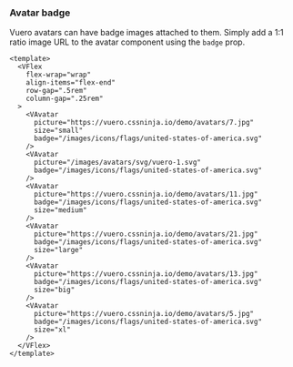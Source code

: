 ### Avatar badge

Vuero avatars can have badge images attached to them.
Simply add a 1:1 ratio image URL to the avatar component using the `badge` prop.

<!--code-->

```vue
<template>
  <VFlex
    flex-wrap="wrap"
    align-items="flex-end"
    row-gap=".5rem"
    column-gap=".25rem"
  >
    <VAvatar
      picture="https://vuero.cssninja.io/demo/avatars/7.jpg"
      size="small"
      badge="/images/icons/flags/united-states-of-america.svg"
    />
    <VAvatar
      picture="/images/avatars/svg/vuero-1.svg"
      badge="/images/icons/flags/united-states-of-america.svg"
    />
    <VAvatar
      picture="https://vuero.cssninja.io/demo/avatars/11.jpg"
      badge="/images/icons/flags/united-states-of-america.svg"
      size="medium"
    />
    <VAvatar
      picture="https://vuero.cssninja.io/demo/avatars/21.jpg"
      badge="/images/icons/flags/united-states-of-america.svg"
      size="large"
    />
    <VAvatar
      picture="https://vuero.cssninja.io/demo/avatars/13.jpg"
      badge="/images/icons/flags/united-states-of-america.svg"
      size="big"
    />
    <VAvatar
      picture="https://vuero.cssninja.io/demo/avatars/5.jpg"
      badge="/images/icons/flags/united-states-of-america.svg"
      size="xl"
    />
  </VFlex>
</template>
```

<!--/code-->

<!--example-->
<VFlex flex-wrap="wrap" align-items="flex-end" row-gap=".5rem" column-gap=".25rem">
  <VAvatar picture="https://vuero.cssninja.io/demo/avatars/7.jpg" size="small" badge="/images/icons/flags/united-states-of-america.svg" />
  <VAvatar picture="/images/avatars/svg/vuero-1.svg" badge="/images/icons/flags/united-states-of-america.svg" />
  <VAvatar picture="https://vuero.cssninja.io/demo/avatars/11.jpg" badge="/images/icons/flags/united-states-of-america.svg" size="medium" />
  <VAvatar picture="https://vuero.cssninja.io/demo/avatars/21.jpg" badge="/images/icons/flags/united-states-of-america.svg" size="large" />
  <VAvatar picture="https://vuero.cssninja.io/demo/avatars/13.jpg" badge="/images/icons/flags/united-states-of-america.svg" size="big" />
  <VAvatar picture="https://vuero.cssninja.io/demo/avatars/5.jpg" badge="/images/icons/flags/united-states-of-america.svg" size="xl" />
</VFlex>

<!--/example-->
